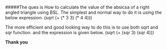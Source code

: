 #####The ques is How to calculate the value of the absicsa of a right angled triangle using BSL.
The simplest and normal way to do it is using the below expression.
(sqrt (+ (* 3 3) (* 4 4))) 

The more efficient and good looking way to do this is to use both sqrt and sqr function. and the expression is given below.
(sqrt (+ (sqr 3) (sqr 4)))

**Thank you**
